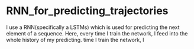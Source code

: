# RNN_for_predicting_trajectories
I use a RNN(specifically a LSTMs) which is used for predicting the next element of a sequence. Here, every time I train the network, I feed into the whole history of my predicting. time I train the network, I
